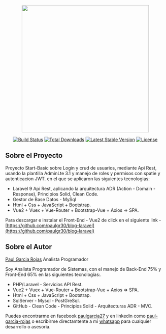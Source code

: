 <p align="center"><a href="https://laravel.com" target="_blank"><img src="https://codebriefly.com/basic-laravel-vue-js-setup/" width="400"></a></p>

<p align="center">
<a href="https://travis-ci.org/laravel/framework"><img src="https://travis-ci.org/laravel/framework.svg" alt="Build Status"></a>
<a href="https://packagist.org/packages/laravel/framework"><img src="https://img.shields.io/packagist/dt/laravel/framework" alt="Total Downloads"></a>
<a href="https://packagist.org/packages/laravel/framework"><img src="https://img.shields.io/packagist/v/laravel/framework" alt="Latest Stable Version"></a>
<a href="https://packagist.org/packages/laravel/framework"><img src="https://img.shields.io/packagist/l/laravel/framework" alt="License"></a>
</p>

## Sobre el Proyecto

Proyecto Start-Basic sobre Login y crud de usuarios, mediante Api Rest, usando la plantilla AdminLte 3.1 y manejo de roles y permisos con spatie y autenticacion JWT. en el que se aplicaron las siguientes tecnologias:

- Laravel 9 Api Rest, aplicando la arquitectura ADR (Action - Domain - Response), Principios Solid, Clean Code.
- Gestor de Base Datos - MySql
- Html + Css + JavaScript + Bootstrap.
- Vue2 + Vuex + Vue-Router + Bootstrap-Vue + Axios => SPA.

Para descargar e instalar el Front-End - Vue2 de click en el siguiente link -
[https://github.com/paulgr30/blog-laravel](https://github.com/paulgr30/blog-laravel)

## Sobre el Autor

[Paul Garcia Rojas](https://www.facebook.com/paulgarcia27)
Analista Programador

Soy Analista Programador de Sistemas, con el manejo de Back-End 75% y Front-End 65% en las siguientes tecnologías:.

- PHP/Laravel - Servicios API Rest.
- Vue2 + Vuex + Vue-Router + Bootstrap-Vue + Axios => SPA.
- Html + Css + JavaScript + Bootstrap.
- SqlServer - Mysql - PostGreSql.
- GitHub - Clean Code - Principios Solid - Arquitecturas ADR - MVC.

Puedes encontrarme en facebook [paulgarcia27](https://www.facebook.com/paulgarcia27) y en linkedin como [paul-garcia-rojas](https://www.linkedin.com/in/paul-garcia-rojas) o escribirme directamtente a mi [whatsapp](https://bit.ly/2UFDtM7) para cualquier desarrollo o asesoria.